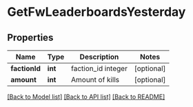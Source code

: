 # GetFwLeaderboardsYesterday

## Properties
Name | Type | Description | Notes
------------ | ------------- | ------------- | -------------
**factionId** | **int** | faction_id integer | [optional] 
**amount** | **int** | Amount of kills | [optional] 

[[Back to Model list]](../README.md#documentation-for-models) [[Back to API list]](../README.md#documentation-for-api-endpoints) [[Back to README]](../README.md)


